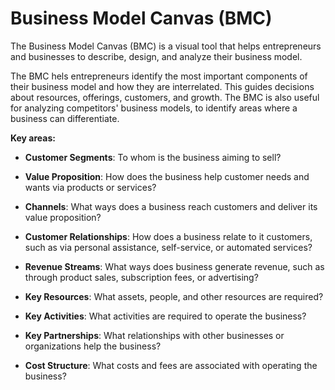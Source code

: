# Business Model Canvas (BMC)

The Business Model Canvas (BMC) is a visual tool that helps entrepreneurs and businesses to describe, design, and analyze their business model.

The BMC hels entrepreneurs identify the most important components of their business model and how they are interrelated. This guides decisions about resources, offerings, customers, and growth. The BMC is also useful for analyzing competitors' business models, to identify areas where a business can differentiate.

**Key areas:**

* **Customer Segments**: To whom is the business aiming to sell?

* **Value Proposition**: How does the business help customer needs and wants via products or services?

* **Channels**: What ways does a business reach customers and deliver its value proposition?

* **Customer Relationships**: How does a business relate to it customers, such as via personal assistance, self-service, or automated services?

* **Revenue Streams**: What ways does business generate revenue, such as through product sales, subscription fees, or advertising?

* **Key Resources**: What assets, people, and other resources are required?

* **Key Activities**: What activities are required to operate the business?

* **Key Partnerships**: What relationships with other businesses or organizations help the business?

* **Cost Structure**: What costs and fees are associated with operating the business?

